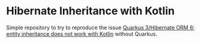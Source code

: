 # Hibernate Inheritance with Kotlin

Simple repository to try to reproduce the
issue [Quarkus 3/Hibernate ORM 6: entity inheritance does not work with Kotlin](https://github.com/quarkusio/quarkus/issues/33740)
without Quarkus.